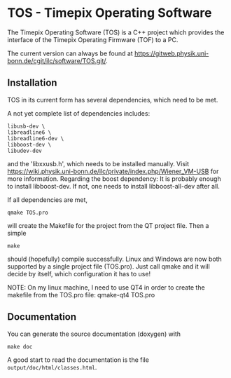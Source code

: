 # TOS - Timepix Operating Software

The Timepix Operating Software (TOS) is a C++ project which provides the
interface of the Timepix Operating Firmware (TOF) to a PC.

The current version can always be found at <https://gitweb.physik.uni-bonn.de/cgit/ilc/software/TOS.git/>.


## Installation

TOS in its current form has several dependencies, which need to be met.

A not yet complete list of dependencies includes:
```
libusb-dev \
libreadline6 \
libreadline6-dev \
libboost-dev \
libudev-dev
```
and the 'libxxusb.h', which needs to be installed manually.
Visit <https://wiki.physik.uni-bonn.de/ilc/private/index.php/Wiener_VM-USB> for more information.
Regarding the boost dependency: It is probably enough to install libboost-dev. If not, one needs to install libboost-all-dev after all.

If all dependencies are met,
```
qmake TOS.pro
```
will create the Makefile for the project from the QT project file. Then a simple
```
make
```
should (hopefully) compile successfully.
Linux and Windows are now both supported by a single project file (TOS.pro). Just call qmake and
it will decide by itself, which configuration it has to use!

NOTE:
On my linux machine, I need to use QT4 in order to create the makefile from the TOS.pro file:
qmake-qt4 TOS.pro

## Documentation

You can generate the source documentation (doxygen) with
```
make doc
```

A good start to read the documentation is the file `output/doc/html/classes.html`.
